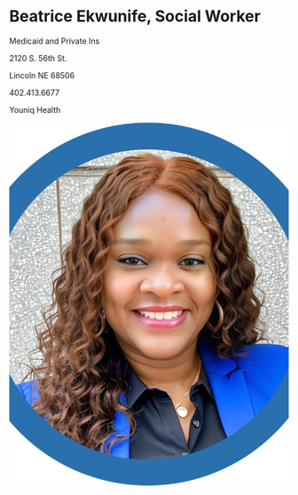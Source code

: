 # Beatrice Ekwunife, Social Worker

Medicaid and Private Ins

2120 S. 56th St.

Lincoln NE 68506

402.413.6677

Youniq Health

![picture](./markdown/resources/images/bEkwunife.jpeg)
